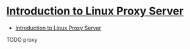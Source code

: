 # [Introduction to Linux Proxy Server](https://www.educba.com/linux-proxy-server/)

- [Introduction to Linux Proxy Server](#introduction-to-linux-proxy-server)













TODO proxy